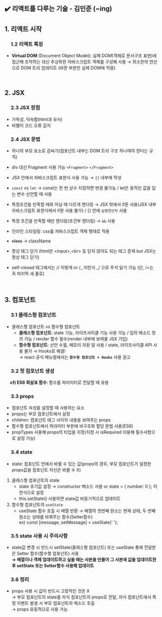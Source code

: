 ## ✔️ 리액트를 다루는 기술 - 김민준 (~ing)

## 1. 리액트 시작

### 　 1.2 리액트 특징

-  **Virtual DOM** (Document Object Model): 실제 DOM(객체로 문서구조 표현)에 접근해 조작하는 대신 추상화한 자바스크립트 객체를 구성해 사용 → 최소한의 연산으로 DOM 트리 업데이트 (바뀐 부분만 실제 DOM에 적용)
  
  <br>

## 2. JSX

### 　 2.3 JSX 장점

-  가독성, 익숙함(html과 유사)
-  바벨이 코드 오류 감지

### 　 2.4 JSX 문법

-  하나의 부모 요소로 감싸기(컴포넌트 내부는 DOM 트리 구조 하나여야 한다는 규칙)
-  div 대신 Fragment 사용 가능 `<Fragment>` `</Fragment>`
-  JSX 안에서 자바스크립트 표현식 사용 가능 → `{}` 내부에 작성
-  `const` vs `let` → const는 한 번 상수 지정하면 변경 불가능 / let은 동적인 값을 담는 변수 선언할 때 사용
-  특정조건을 만족할 때와 아닐 때 다르게 렌더링 → JSX 밖에서 if문 사용(JSX 내부 자바스크립트 표현식에서 if문 사용 불가) / {} 안에 `삼항연산자` 사용
-  특정 조건을 만족할 때만 렌더링(조건부 렌더링) → `&&` 사용
-  인라인 스타일링: css를 자바스크립트 객체 형태로 적용
-  ~~class~~ → className
-  항상 태그 닫기 (html은 \<input>,\<br> 등 닫지 않아도 되는 태그 존재 but JSX는 항상 태그 닫기)
-  self-closed 태그에서는 // 이렇게 or /_ 이런식 _/ 으로 주석 달기 가능 (단, />는 꼭 마지막 새 줄로)
   
   <br>

## 3. 컴포넌트

### 　 3.1 클래스형 컴포넌트
-  클래스형 컴포넌트 vs 함수형 컴포넌트
   -  **클래스형 컴포넌트**: state 기능, 라이프사이클 기능 사용 가능 / 임의 메소드 정의 가능 / render 함수 필수(render 내부에 보여줄 JSX 기입)
   -  **함수형 컴포넌트**: 선언 수월, 메모리 자원 덜 사용 / state, 라이프사이클 API 사용 불가 → Hooks로 해결! <br>
      → react 공식 매뉴얼에서는 **`함수형 컴포넌트 + Hooks`** 사용 권고
### 　 3.2 첫 컴포넌트 생성 
 　 **cf) ES6 화살표 함수**: 함수를 파라미터로 전달할 때 유용
### 　 3.3 props
- 컴포넌트 속성을 설정할 때 사용하는 요소
- props는 부모 컴포넌트에서 설정
- children: 컴포넌트 태그 사이의 내용을 보여주는 props
- 함수형 컴포넌트에서 파라미터 부분에 비구조화 할당 문법 사용(ES6)
- propTypes 사용해 props의 타입을 지정(지정 시 isRequired 이용해 필수사항으로 설정 가능)
### 　 3.4 state
- state: 컴포넌트 안에서 바뀔 수 있는 값(props의 경우, 부모 컴포넌트가 설정한 props값을 컴포넌트 자신은 바꿀 수 X)
1) 클래스형 컴포넌트의 state
   - state 초기값 설정 → constructor 메소드 사용 or state = { number: 0 }; 이런식으로 설정
   - this.setState() 사용하면 state값 비동기적으로 업데이트
2) 함수형 컴포넌트의 `useState`
   - useState 함수 호출 시 배열 반환 → 배열의 첫번째 원소는 현재 상태, 두 번째 원소는 상태를 바꿔주는 함수(Setter함수) <br>
     ex) const \[message, setMessage] = useState(' ');
### 　 3.5 state 사용 시 주의사항
- state값 변경 시 반드시 setState(클래스형 컴포넌트) 또는 useState 통헤 전달받은 Setter 함수(함수형 컴포넌트) 사용 <br>
**→ 배열이나 객체 업데이트하고 싶을 때는 사본을 만들어 그 사본에 값을 업데이트한 후 setState 또는 Setter함수 사용해 업데이트**
### 　 3.6 정리
- props 사용 시 값이 반드시 고정적인 것은 X <br>
→ 부모 컴포넌트의 state를 자식 컴포넌트의 props로 전달, 자식 컴포넌트에서 특정 이벤트 발생 시 부모 컴포넌트의 메소드 호출 <br>
→ props 유동적으로 사용 가능

